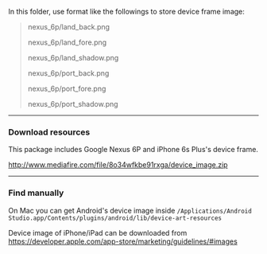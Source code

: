 In this folder, use format like the followings to store device frame image:

> nexus\_6p/land_back.png
> > nexus\_6p/land_fore.png
> > nexus\_6p/land_shadow.png
> > nexus\_6p/port_back.png
> > nexus\_6p/port_fore.png
> > nexus\_6p/port_shadow.png

---

### Download resources

This package includes Google Nexus 6P and iPhone 6s Plus's device frame.

<http://www.mediafire.com/file/8o34wfkbe91rxga/device_image.zip>

---

### Find manually

On Mac you can get Android's device image inside `/Applications/Android Studio.app/Contents/plugins/android/lib/device-art-resources`

Device image of iPhone/iPad can be downloaded from <https://developer.apple.com/app-store/marketing/guidelines/#images>
